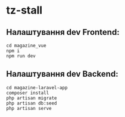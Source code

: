 # tz-stall

## Налаштування dev Frontend:
```
cd magazine_vue
npm i
npm run dev
```

## Налаштування dev Backend:
```
cd magazine-laravel-app
composer install
php artisan migrate
php artisan db:seed
php artisan serve
```